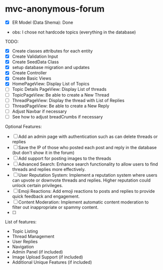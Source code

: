 # mvc-anonymous-forum

* [X]  ER Model (Data Shema): Done
- obs: I chose not hardcode topics (everything in the database)

TODO:

* [x] Create classes attributes for each entity
* [x] Create Validation Input
* [x] Create SeedData Class
* [x] setup database migration and updates
* [x] Create Controller
* [x] Create Basic Views
* [x] HomePageView: Display List of Topics
* [ ] Topic Details PageView: Display List of threads
* [ ] TopicPageView: Be able to create a New Thread
* [ ] ThreadPageView: Display the thread with List of Replies
* [ ] ThreadPageView: Be able to create a New Reply
* [ ] Adjust Navbar if necessary
* [ ] See how to adjust breadCrumbs if necessary

Optional Features:
* [ ] Add an admin page with authentication such as can delete threads or replies
* [ ] Save the IP of those who posted each post and reply in the database (but don't show it in the forum)
* [ ] Add support for posting images to the threads
* [ ] Advanced Search: Enhance search functionality to allow users to find threads and replies more effectively.
* [ ] User Reputation System: Implement a reputation system where users can upvote or downvote threads and replies. Higher reputation could unlock certain privileges.
* [ ] Emoji Reactions: Add emoji reactions to posts and replies to provide quick feedback and engagement.
* [ ] Content Moderation: Implement automatic content moderation to filter out inappropriate or spammy content.
* [ ] 

List of features:
* Topic Listing
* Thread Management
* User Replies
* Navigation
* Admin Panel (if included)
* Image Upload Support (if included)
* Additional Unique Features (if included)
